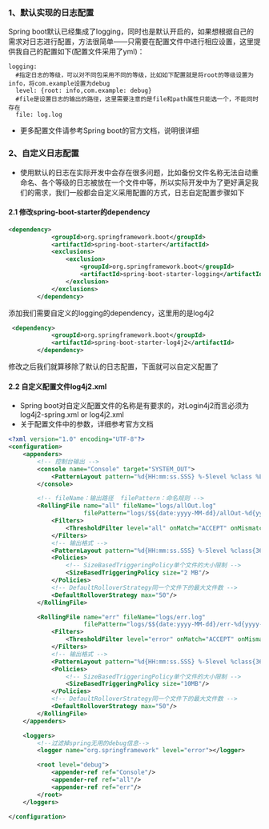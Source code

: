 ### 1、默认实现的日志配置
Spring boot默认已经集成了logging，同时也是默认开启的，如果想根据自己的需求对日志进行配置，方法很简单——只需要在配置文件中进行相应设置，这里提供我自己的配置如下(配置文件采用了yml)：

```properties
logging:
  #指定日志的等级，可以对不同包采用不同的等级，比如如下配置就是将root的等级设置为info，将com.example设置为debug
  level: {root: info,com.example: debug}
  #file是设置日志的输出的路径，这里需要注意的是file和path属性只能选一个，不能同时存在
  file: log.log
```
- 更多配置文件请参考Spring boot的官方文档，说明很详细

### 2、自定义日志配置

- 使用默认的日志在实际开发中会存在很多问题，比如备份文件名称无法自动重命名、各个等级的日志被放在一个文件中等，所以实际开发中为了更好满足我们的需求，我们一般都会自定义采用配置的方式，日志自定配置步骤如下

#### 2.1 修改spring-boot-starter的dependency

```xml
<dependency>
            <groupId>org.springframework.boot</groupId>
            <artifactId>spring-boot-starter</artifactId>
            <exclusions>
                <exclusion>
                    <groupId>org.springframework.boot</groupId>
                    <artifactId>spring-boot-starter-logging</artifactId>
                </exclusion>
            </exclusions>
        </dependency>
```
添加我们需要自定义的logging的dependency，这里用的是log4j2
```xml
 <dependency>
            <groupId>org.springframework.boot</groupId>
            <artifactId>spring-boot-starter-log4j2</artifactId>
        </dependency>
```
修改之后我们就算移除了默认的日志配置，下面就可以自定义配置了

#### 2.2 自定义配置文件log4j2.xml

- Spring boot对自定义配置文件的名称是有要求的，对Login4j2而言必须为log4j2-spring.xml or log4j2.xml
- 关于配置文件中的参数，详细参考官方文档

```xml
<?xml version="1.0" encoding="UTF-8"?>
<configuration>
    <appenders>
        <!-- 控制台输出 -->
        <console name="Console" target="SYSTEM_OUT">
            <PatternLayout pattern="%d{HH:mm:ss.SSS} %-5level %class %L %M - %msg%n"/>
        </console>

        <!-- fileName：输出路径  filePattern：命名规则 -->
        <RollingFile name="all" fileName="logs/allOut.log"
                     filePattern="logs/$${date:yyyy-MM-dd}/allOut-%d{yyyy-MM-dd}-%i.log">
            <Filters>
                <ThresholdFilter level="all" onMatch="ACCEPT" onMismatch="DENY"/>
            </Filters>
            <!-- 输出格式 -->
            <PatternLayout pattern="%d{HH:mm:ss.SSS} %-5level %class{36} %L %M - %msg%n"/>
            <Policies>
                <!-- SizeBasedTriggeringPolicy单个文件的大小限制 -->
                <SizeBasedTriggeringPolicy size="2 MB"/>
            </Policies>
            <!-- DefaultRolloverStrategy同一个文件下的最大文件数 -->
            <DefaultRolloverStrategy max="50"/>
        </RollingFile>

        <RollingFile name="err" fileName="logs/err.log"
                     filePattern="logs/$${date:yyyy-MM-dd}/err-%d{yyyy-MM-dd}-%i.log">
            <Filters>
                <ThresholdFilter level="error" onMatch="ACCEPT" onMismatch="DENY"/>
            </Filters>
            <!-- 输出格式 -->
            <PatternLayout pattern="%d{HH:mm:ss.SSS} %-5level %class{36} %L %M - %msg%xEx%n"/>
            <Policies>
                <!-- SizeBasedTriggeringPolicy单个文件的大小限制 -->
                <SizeBasedTriggeringPolicy size="10MB"/>
            </Policies>
            <!-- DefaultRolloverStrategy同一个文件下的最大文件数 -->
            <DefaultRolloverStrategy max="50"/>
        </RollingFile>
    </appenders>

    <loggers>
        <!--过滤掉spring无用的debug信息-->
        <logger name="org.springframework" level="error"></logger>

        <root level="debug">
            <appender-ref ref="Console"/>
            <appender-ref ref="all"/>
            <appender-ref ref="err"/>
        </root>
    </loggers>

</configuration>
```